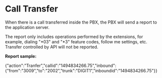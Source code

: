 # Call Transfer

When there is a call transferred inside the PBX, the PBX will send a report to the application server.

The report only includes operations performed by the extensions, for example, dialing "\*03" and "\*3" feature codes, follow me settings, etc. Transfer controlled by API will not be reported.

**Report sample:**

{"action":"Tranfer","callid":"1494834266.75","inbound":{"from":"3009","to":"2002","trunk":"DIGIT1","inboundid":"1494834266.75"}}

